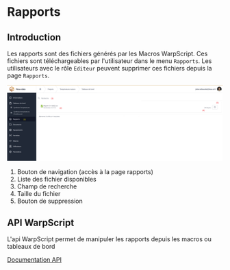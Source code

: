 # Rapports

## Introduction

Les rapports sont des fichiers générés par les Macros WarpScript. Ces fichiers sont téléchargeables par l'utilisateur dans le menu ```Rapports```.
Les utilisateurs avec le rôle ```Editeur``` peuvent supprimer ces fichiers depuis la page ```Rapports```.

![Rapport](./_medias/Rapports.png)

1. Bouton de navigation (accès à la page rapports)
2. Liste des fichier disponibles
3. Champ de recherche
4. Taille du fichier
5. Bouton de suppression

## API WarpScript

L'api WarpScript permet de manipuler les rapports depuis les macros ou tableaux de bord

[Documentation API](/Fichiers/hdApiReport.md)

